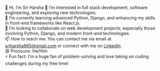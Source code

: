 👋 Hi, I’m Sri Harsha
👀 I’m interested in full stack development, software engineering, and exploring new technologies.  
🌱 I’m currently learning advanced Python, Django, and enhancing my skills in front-end frameworks like React.js.  
💞️ I’m looking to collaborate on web development projects, especially those involving Python, Django, and modern front-end technologies.  
📫 How to reach me: You can contact me via email at sriharsha665@gmail.com or connect with me on [LinkedIn](www.linkedin.com/in/sriharshha).  
😄 Pronouns: He/Him  
⚡ Fun fact: I'm a huge fan of problem-solving and love taking on coding challenges during my free time!



<!---
sriharsha665/sriharsha665 is a ✨ special ✨ repository because its `README.md` (this file) appears on your GitHub profile.
You can click the Preview link to take a look at your changes.
--->
